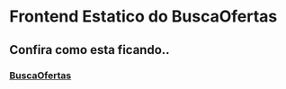 # Frontend Estatico do BuscaOfertas

## Confira como esta ficando..

### [BuscaOfertas](https://frontendbuscaofertas-estatico.netlify.com/)
